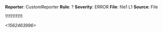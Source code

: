 **Reporter**: CustomReporter
**Rule**: ?
**Severity**: ERROR
**File**: file1 L1
**Source**: File

1111111111

*<this is a auto generated comment from violation-comments-lib F7F8ASD8123FSDF>* *<1562463996>*